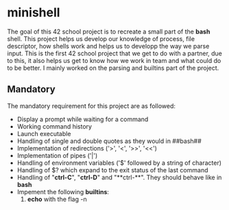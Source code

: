 # minishell
The goal of this 42 school project is to recreate a small part of the **bash** shell. This project helps us develop our knowledge of process, file descriptor, how shells work and helps us to developp the way we parse input. This is the first 42 school project that we get to do with a partner, due to this, it also helps us get to know how we work in team and what could do to be better. I mainly worked on the parsing and builtins part of the project.
## Mandatory
The mandatory requirement for this project are as followed:
  - Display a prompt while waiting for a command
  - Working command history
  - Launch executable
  - Handling of single and double quotes as they would in ##bash##
  - Implementation of redirections ('>', '<', '>>', '<<')
  - Implementation of pipes ('|')
  - Handling of environment variables ('$' followed by a string of character)
  - Handling of $? which expand to the exit status of the last command
  - Handling of "**ctrl-C**", "**ctrl-D**" and "**ctrl-\**". They should behave like in **bash**
  - Impement the following **builtins**:
    1. **echo** with the flag -n
